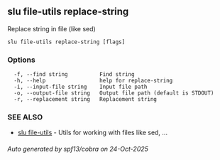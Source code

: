 ## slu file-utils replace-string

Replace string in file (like sed)

```
slu file-utils replace-string [flags]
```

### Options

```
  -f, --find string          Find string
  -h, --help                 help for replace-string
  -i, --input-file string    Input file path
  -o, --output-file string   Output file path (default is STDOUT)
  -r, --replacement string   Replacement string
```

### SEE ALSO

* [slu file-utils](slu_file-utils.md)	 - Utils for working with files like sed, ...

###### Auto generated by spf13/cobra on 24-Oct-2025

